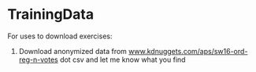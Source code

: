 # TrainingData

For uses to download exercises:
1. Download anonymized data from www.kdnuggets.com/aps/sw16-ord-reg-n-votes dot csv and let me know what you find

